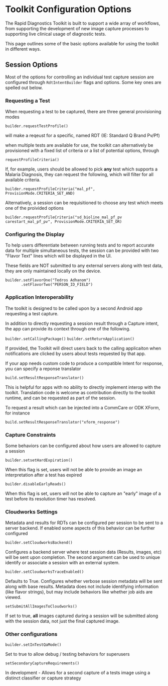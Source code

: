 # Toolkit Configuration Options

The Rapid Diagnostics Toolkit is built to support a wide array of workflows, from supporting the development of new image capture processes to supporting live clinical usage of diagnostic tests.

This page outlines some of the basic options available for using the toolkit in different ways.

## Session Options

Most of the options for controlling an individual test capture session are configured through `RdtIntentBuilder` flags and options. Some key ones are spelled out below.

### Requesting a Test

When requesting a test to be captured, there are three general provisioning modes

`builder.requestTestProfile()` 

will make a reqeust for a specific, named RDT (IE: Standard Q Brand Pv/Pf)

when multiple tests are available for use, the toolkit can alternatively be provisioned with a fixed list of criteria or a list of potential options, through

`requestProfileCriteria()`

If, for example, users should be allowed to pick **any** test which supports a Malaria Diagnosis, they can request the following, which will filter for all available criteria.

`builder.requestProfileCriteria("mal_pf", ProvisionMode.CRITERIA_SET_AND)`

Alternatively, a session can be requisitioned to choose any test which meets one of the proivided options

`builder.requestProfileCriteria("sd_bioline_mal_pf_pv carestart_mal_pf_pv", ProvisionMode.CRITERIA_SET_OR)`

### Configuring the Display

To help users differentiate between running tests and to report accurate data for multiple simultaneous tests, the session can be provided with two "Flavor Text" lines which will be displayed in the UI.

These fields are NOT submitted to any external servers along with test data, they are only maintained locally on the device.

```
builder.setFlavorOne("Tedros Adhanom")
       .setFlavorTwo("PERSON_ID_FIELD")
```

### Application Interoperability

The toolkit is designed to be called upon by a second Android app requesting a test capture.

In addition to directly requesting a session result through a Capture intent, the app can provide its context through one of the following.

`builder.setCallingPackage()`
`builder.setReturnApplication()`

If provided, the Toolkit will direct users back to the calling applicaiton when notifications are clicked by users about tests requested by that app.

If your app needs custom code to produce a compatible Intent for response, you can specify a reponse translator

`build.setResultResponseTranslator()`

This is helpful for apps with no ability to directly implement interop with the toolkit. Translation code is welcome as contribution directly to the toolkit runtime, and can be requested as part of the session.

To request a result which can be injected into a CommCare or ODK XForm, for instance

`build.setResultResponseTranslator("xform_response")`

### Capture Constraints

Some behaviors can be configured about how users are allowed to capture a session

```
builder.setsetHardExpiration()
```

When this flag is set, users will not be able to provide an image an interpretation after a test has expired

```
builder.disableEarlyReads()
```

When this flag is set, users will not be able to capture an "early" image of a test before its resolution timer has resolved.


### Cloudworks Settings

Metadata and results for RDTs can be configured per session to be sent to a server backend. If enabled some aspects of this behavior can be further configured

```
builder.setCloudworksBackend()
```

Configures a backend server where test session data (Results, images, etc) will be sent upon completion. The second argument can be used to unique identify or associate a session with an external system.

```
builder.setCloudworksTraceEnabled()
```

Defaults to True. Configures whether verbose session metadata will be sent along with base results. Metadata does not include identifying information (like flavor strings), but may include behaviors like whether job aids are viewed.

```
setSubmitAllImagesToCloudworks()
```

If set to true, **all** images captured during a session will be submitted along with the session data, not just the final captured image.

### Other configurations

```builder.setInTestQaMode()```

Set to true to allow debug / testing behaviors for superusers

```setSecondaryCaptureRequirements()```

In development - Allows for a second capture of a tests image using a distinct classifier or capture strategy
